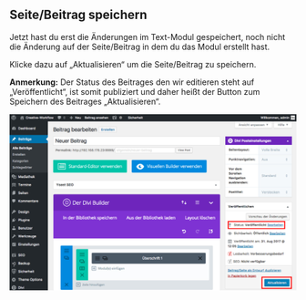 ## Seite/Beitrag speichern

Jetzt hast du erst die Änderungen im Text-Modul gespeichert, noch nicht die Änderung auf der Seite/Beitrag in dem du das Modul erstellt hast.

Klicke dazu auf „Aktualisieren“ um die Seite/Beitrag zu speichern.

**Anmerkung:** Der Status des Beitrages den wir editieren steht auf „Veröffentlicht“, ist somit publiziert und daher heißt der Button zum Speichern des Beitrages „Aktualisieren“.

![image](./assets/save_post.jpg)
